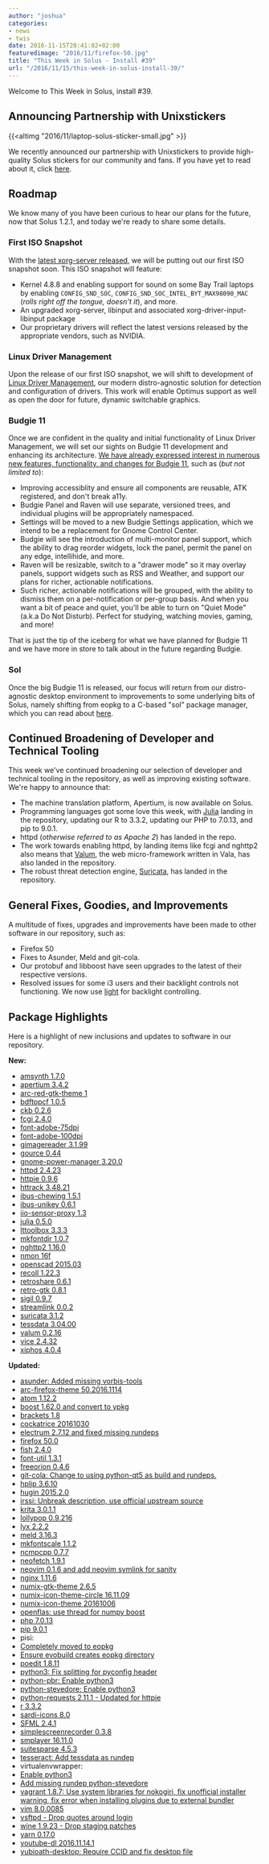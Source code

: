 ```yaml
---
author: "joshua"
categories:
- news
- twis
date: 2016-11-15T20:41:02+02:00
featuredimage: "2016/11/firefox-50.jpg"
title: "This Week in Solus - Install #39"
url: "/2016/11/15/this-week-in-solus-install-39/"
---
```


Welcome to This Week in Solus, install #39.

## Announcing Partnership with Unixstickers

{{<altimg "2016/11/laptop-solus-sticker-small.jpg" >}}

We recently announced our partnership with Unixstickers to provide high-quality Solus stickers for our community and fans. If you have yet to read about it, click 
[here](https://solus-project.com/2016/11/15/solus-announces-partnership-with-unixstickers).

## Roadmap

We know many of you have been curious to hear our plans for the future, now that Solus 1.2.1, and today we're ready to share some details.

### First ISO Snapshot

With the [latest xorg-server released](https://lists.x.org/archives/xorg-announce/2016-November/002737.html), we will be putting out our first ISO snapshot soon. This ISO snapshot will feature:

- Kernel 4.8.8 and enabling support for sound on some Bay Trail laptops by enabling `CONFIG_SND_SOC`, `CONFIG_SND_SOC_INTEL_BYT_MAX98090_MAC` (*rolls right off the tongue, doesn't it*), and more.
- An upgraded xorg-server, libinput and associated xorg-driver-input-libinput package
- Our proprietary drivers will reflect the latest versions released by the appropriate vendors, such as NVIDIA.

### Linux Driver Management

Upon the release of our first ISO snapshot, we will shift to development of [Linux Driver Management](https://github.com/solus-project/linux-driver-management), our modern distro-agnostic solution for detection 
and configuration of drivers. This work will enable Optimus support as well as open the door for future, dynamic switchable graphics.

### Budgie 11

Once we are confident in the quality and initial functionality of Linux Driver Management, we will set our sights on Budgie 11 development and enhancing its architecture. 
[We have already expressed interest in numerous new features, functionality, and changes for Budgie 11](https://github.com/budgie-desktop/info), such as (*but not limited to*):

- Improving accessiblity and ensure all components are reusable, ATK registered, and don't break a11y.
- Budgie Panel and Raven will use separate, versioned trees, and individual plugins will be appropriately namespaced.
- Settings will be moved to a new Budgie Settings application, which we intend to be a replacement for Gnome Control Center. 
- Budgie will see the introduction of multi-monitor panel support, which the ability to drag reorder widgets, lock the panel, permit the panel on any edge, intellihide, and more.
- Raven will be resizable, switch to a "drawer mode" so it may overlay panels, support widgets such as RSS and Weather, and support our plans for richer, actionable notifications.
- Such richer, actionable notifications will be grouped, with the ability to dismiss them on a per-notification or per-group basis. And when you want a bit of peace and quiet, you'll be able to turn on "Quiet Mode" (a.k.a Do Not Disturb). 
Perfect for studying, watching movies, gaming, and more!

That is just the tip of the iceberg for what we have planned for Budgie 11 and we have more in store to talk about in the future regarding Budgie.

### Sol

Once the big Budgie 11 is released, our focus will return from our distro-agnostic desktop environment to improvements to some underlying bits of Solus, namely shifting from eopkg to a C-based "sol" package manager, which you can read 
about [here](https://solus-project.com/2016/07/05/this-week-in-solus-install-30/).

## Continued Broadening of Developer and Technical Tooling

This week we've continued broadening our selection of developer and technical tooling in the repository, as well as improving existing software. We're happy to announce that:

- The machine translation platform, Apertium, is now available on Solus.
- Programming languages got some love this week, with [Julia](http://julialang.org) landing in the repository, updating our R to 3.3.2, updating our PHP to 7.0.13, and pip to 9.0.1.
- httpd (*otherwise referred to as Apache 2*) has landed in the repo.
- The work towards enabling httpd, by landing items like fcgi and nghttp2 also means that [Valum](https://github.com/valum-framework/valum), the web micro-framework written in Vala, has also landed in the repository.
- The robust threat detection engine, [Suricata](https://suricata-ids.org/), has landed in the repository.

## General Fixes, Goodies, and Improvements

A multitude of fixes, upgrades and improvements have been made to other software in our repository, such as:

- Firefox 50
- Fixes to Asunder, Meld and git-cola.
- Our protobuf and libboost have seen upgrades to the latest of their respective versions.
- Resolved issues for some i3 users and their backlight controls not functioning. We now use [light](https://github.com/haikarainen/light/) for backlight controlling.

## Package Highlights

Here is a highlight of new inclusions and updates to software in our repository.

**New:**

- [amsynth 1.7.0](https://git.solus-project.com/packages/amsynth/commit/?id=136574e170f1b01f45d1f0c9723acd1f455a6e4c)
- [apertium 3.4.2](https://git.solus-project.com/packages/apertium/commit/?id=55e2dfc8a2cddabb8de07569234110783f9d6f52)
- [arc-red-gtk-theme 1](https://git.solus-project.com/packages/arc-red-gtk-theme/commit/?id=e170f9bcdb3ff2b9f87ab7aa2e8b8c423e82e362)
- [bdftopcf 1.0.5](https://git.solus-project.com/packages/bdftopcf/commit/?id=0682b20c35dd2591316be43866d553e17f918ed4)
- [ckb 0.2.6](https://git.solus-project.com/packages/ckb/commit/?id=7cf59ae9423a56a3ae184f30d80bc2297acaca91)
- [fcgi 2.4.0](https://git.solus-project.com/packages/fcgi/commit/?id=4594914407431a8b8635f45f5732378b95d0d745)
- [font-adobe-75dpi](https://git.solus-project.com/packages/font-adobe-75dpi/commit/?id=4c8690e42c11071874bed84368b02bc2431039ec)
- [font-adobe-100dpi](https://git.solus-project.com/packages/font-adobe-100dpi/commit/?id=0b9f9a563ac65c1e04a9599bbf12fd91d7b3cd47)
- [gimagereader 3.1.99](https://git.solus-project.com/packages/gimagereader/commit/?id=99eab8fa737fd074b57281f4c1ff0c3a2d9d33d5)
- [gource 0.44](https://git.solus-project.com/packages/gource/commit/?id=9aebaa7647d4a523700edcbc1aed575603af0904)
- [gnome-power-manager 3.20.0](https://git.solus-project.com/packages/gnome-power-manager/commit/?id=897cefad70216f31840bc60877043101107e777e)
- [httpd 2.4.23](https://git.solus-project.com/packages/httpd/)
- [httpie 0.9.6](https://git.solus-project.com/packages/httpie/commit/?id=dd8d1c64da28598ee10c6f4f316cabd103acca7b)
- [httrack 3.48.21](https://git.solus-project.com/packages/httrack/commit/?id=c5116353c01cd984bbae975a9c88456b09b8f51c)
- [ibus-chewing 1.5.1](https://git.solus-project.com/packages/ibus-chewing/commit/?id=0811757347585301b8e846deecd4afe8425eacdd)
- [ibus-unikey 0.6.1](https://git.solus-project.com/packages/ibus-unikey/commit/?id=9b5768f41a45601edf401f579d7f4933a3ae633e)
- [iio-sensor-proxy 1.3](https://git.solus-project.com/packages/iio-sensor-proxy/commit/?id=b9ca36a5ef55b46def3be57e73137efbc54674f3)
- [julia 0.5.0](https://git.solus-project.com/packages/julia/commit/?id=080384b1f7f8897e4a7cc086c2933aad2cb69067)
- [lttoolbox 3.3.3](https://git.solus-project.com/packages/lttoolbox/commit/?id=1bce73f5c48b50a8e0fe95e25b9e5faff06a10f3)
- [mkfontdir 1.0.7](https://git.solus-project.com/packages/mkfontdir/commit/?id=2a420caaf296da0f02c8b1681229f0a0ed6ac1af)
- [nghttp2 1.16.0](https://git.solus-project.com/packages/nghttp2/commit/?id=ac3dcbb88e0f4bcfb6347dbddc2721072498f170)
- [nmon 16f](https://git.solus-project.com/packages/nmon/commit/?id=c7c09dd6877082399e0fa2b13506f9a1fdda8a74)
- [openscad 2015.03](https://git.solus-project.com/packages/openscad/commit/?id=32572bb531122fd8f439a5be51b698c10b6dd71c)
- [recoll 1.22.3](https://git.solus-project.com/packages/recoll/commit/?id=f5fd77c981ac58152171ca8def35999ccf238724)
- [retroshare 0.6.1](https://git.solus-project.com/packages/retroshare/commit/?id=478a848a25f036a37aabb6288f05a71b9761dcdd)
- [retro-gtk 0.8.1](https://git.solus-project.com/packages/retro-gtk/commit/?id=20deb63852a17fd95eb664a97beff081fa22a81e)
- [sigil 0.9.7](https://git.solus-project.com/packages/sigil/commit/?id=e2ed91309336c8175051bb9e73f80deca37a316a)
- [streamlink 0.0.2](https://git.solus-project.com/packages/streamlink/commit/?id=87e20611fc8b88fadef154ae962dcb826b48bfb7)
- [suricata 3.1.2](https://git.solus-project.com/packages/suricata/commit/?id=2610e31a8bec544cb886bf2f50b4ad9d29a9b61a)
- [tessdata 3.04.00](https://git.solus-project.com/packages/tessdata/commit/?id=2d6b962f12cfb08a7cfd52021757f0dc95fc566e)
- [valum 0.2.16](https://git.solus-project.com/packages/valum/commit/?id=1828c07bb8e9d5678f4efdd3974b75de40c4403d)
- [vice 2.4.32](https://git.solus-project.com/packages/vice/commit/?id=399c6d344c2642447b6aff83a0bb6b1e5ee8ac55)
- [xiphos 4.0.4](https://git.solus-project.com/packages/xiphos/commit/?id=66c41db96b2681b579decf9cb82475d9061fbb4d)

**Updated:**

- [asunder: Added missing vorbis-tools](https://git.solus-project.com/packages/asunder/commit/?id=f762cc26ca3c384f6171467d5c81b14bcafa6d2f)
- [arc-firefox-theme 50.2016.1114](https://git.solus-project.com/packages/arc-firefox-theme/commit/?id=f5ddd30cf481480c4b10cd3dd54f3feedad53cf3)
- [atom 1.12.2](https://git.solus-project.com/packages/atom/commit/?id=d56d76b271dc27dea2740b0308fa69d4ae769b4c)
- [boost 1.62.0 and convert to ypkg](https://git.solus-project.com/packages/boost/commit/?id=5a4b7884b7967e80c8def3b1a66b05c8d2f8ffb5)
- [brackets 1.8](https://git.solus-project.com/packages/brackets/commit/?id=f41330e956435b27ccc53501fee00bb82cd5a0a8)
- [cockatrice 20161030](https://git.solus-project.com/packages/cockatrice/commit/?id=3f2cbf1e2d9f3256be351eb047e7e5d52db8e6b8)
- [electrum 2.7.12 and fixed missing rundeps](https://git.solus-project.com/packages/electrum/commit/?id=a762a12f793a737e77e607cf2e5066638db15204)
- [firefox 50.0](https://git.solus-project.com/packages/firefox/commit/?id=7720ac214b9263d911f1b28346003bb7977645ba)
- [fish 2.4.0](https://git.solus-project.com/packages/fish/commit/?id=4c30620b838279bf9f9770c593f2e8f9c91aaf61)
- [font-util 1.3.1](https://git.solus-project.com/packages/font-util/commit/?id=e1e1d474d39a38c50ce21cecada4057cbe926efb)
- [freeorion 0.4.6](https://git.solus-project.com/packages/freeorion/commit/?id=e12a1ca3ddcf8befbe45f7e7c4ec3377853db008)
- [git-cola: Change to using python-qt5 as build and rundeps.](https://git.solus-project.com/packages/git-cola/commit/?id=3616a8e3a7b3970c5c02dafa92776177973f58c5)
- [hplip 3.6.10](https://git.solus-project.com/packages/hplip/commit/?id=e3e030ffe96c665b55eddbb0c50e32e263f28fd1)
- [hugin 2015.2.0](https://git.solus-project.com/packages/hugin/commit/?id=1b00f7539b650a1b1e1ab94b34d514eda39790a8)
- [irssi: Unbreak description, use official upstream source](https://git.solus-project.com/packages/irssi/commit/?id=e9ae09fbb3f44f3a6f05a4320e52ad7c4448c993)
- [krita 3.0.1.1](https://git.solus-project.com/packages/krita/commit/?id=0b710b8468697ecd6dd12c98b91edde77a63d4d4)
- [lollypop 0.9.216](https://git.solus-project.com/packages/lollypop/commit/?id=f2c230c7af9b8695c9bb4c1d96342996ed19cbf7)
- [lyx 2.2.2](https://git.solus-project.com/packages/lyx/commit/?id=6f94892a5d1c2d173484c21bf150acea7384ed44)
- [meld 3.16.3](https://git.solus-project.com/packages/meld/commit/?id=a8a09cc1c3e1ec371b41fc0b8aa488b16e8b52df)
- [mkfontscale 1.1.2](https://git.solus-project.com/packages/mkfontscale/commit/?id=ee469ff14e6fc68832aab40b6e4f1b6190166aab)
- [ncmpcpp 0.7.7](https://git.solus-project.com/packages/ncmpcpp/commit/?id=18185d2511bfeb6ca6f73ce1cf9c4a0d7a165809)
- [neofetch 1.9.1](https://git.solus-project.com/packages/neofetch/commit/?id=ac36fb8b0d4566f8dfd031876754505923ade18f)
- [neovim 0.1.6 and add neovim symlink for sanity](https://git.solus-project.com/packages/neovim/commit/?id=e2c16089ca0426e16b225d8dc3d3c64d0c62df56)
- [nginx 1.11.6](https://git.solus-project.com/packages/nginx/commit/?id=d16bdda850e0a785532f591111e0252ad80b189d)
- [numix-gtk-theme 2.6.5](https://git.solus-project.com/packages/numix-gtk-theme/commit/?id=9137131333b164fcde98cd50c2f49fd425cce61c)
- [numix-icon-theme-circle 16.11.09](https://git.solus-project.com/packages/numix-icon-theme-circle/commit/?id=aca9a0dec0b1148cdaf636e8315ed2b88f696eb2)
- [numix-icon-theme 20161006](https://git.solus-project.com/packages/numix-icon-theme/commit/?id=e34f7d2423e164ae4b6b48d8fb8594e0f219115c)
- [openflas: use thread for numpy boost](https://git.solus-project.com/packages/openblas/commit/?id=15aedfbf382ad273a3f69f250e9f1b079750d07f)
- [php 7.0.13](https://git.solus-project.com/packages/php/commit/?id=4da1b9cabdc7b6229c50d5457bb09aadf8bc8068)
- [pip 9.0.1](https://git.solus-project.com/packages/pip/commit/?id=030f8818b964bb3f1140a08b877b34019574b3a6)
- pisi:
 - [Completely moved to eopkg](https://git.solus-project.com/packages/pisi/commit/?id=8a72716ba21f478af3895b00177c2e3818cec115)
 - [Ensure evobuild creates eopkg directory](https://git.solus-project.com/packages/pisi/commit/?id=f6b61c558a308f5862190ff68a8e3ad05a84c946)
- [poedit 1.8.11](https://git.solus-project.com/packages/poedit/commit/?id=9e590710ff268f3c7a28c07692cfd0ed936aab94)
- [python3: Fix splitting for pyconfig header](https://git.solus-project.com/packages/python3/commit/?id=dfaa93e0e75220d31377c4627e1a5b6dfb380356)
- [python-pbr: Enable python3](https://git.solus-project.com/packages/python-pbr/commit/?id=6bc6ca5d704c2f61c3aff1c69e68a3c53ee4feb2)
- [python-stevedore: Enable python3](https://git.solus-project.com/packages/python-stevedore/commit/?id=afb4b56c21ffe7e3dcf42bbda5b85ed67a339e2e)
- [python-requests 2.11.1 - Updated for httpie](https://git.solus-project.com/packages/python-requests/commit/?id=2df332ac61ca2513e02b95823ca84e219cb22082)
- [r 3.3.2](https://git.solus-project.com/packages/r/commit/?id=b038cde315650735e02d0829a92623d387e221ba)
- [sardi-icons 8.0](https://git.solus-project.com/packages/sardi-icons/commit/?id=e077422c09fe870c3b11120f5ed938e158821ce5)
- [SFML 2.4.1](https://git.solus-project.com/packages/SFML/commit/?id=8a577a611f01f9891bb0809f8277e84339156bcf)
- [simplescreenrecorder 0.3.8](https://git.solus-project.com/packages/simplescreenrecorder/commit/?id=06a2b7d76e657133b7a701037783939cadadba37)
- [smplayer 16.11.0](https://git.solus-project.com/packages/smplayer/commit/?id=7dcb47061a5c272375cc4a99f1a90ae3c5e9775b)
- [suitesparse 4.5.3](https://git.solus-project.com/packages/suitesparse/commit/?id=4a53392dde88571790685258ac14fd73e2d26554)
- [tesseract: Add tessdata as rundep](https://git.solus-project.com/packages/tesseract/commit/?id=68a7a144327f401ac7d53b123ad139dd3c345c06=)
- virtualenvwrapper:
 - [Enable python3](https://git.solus-project.com/packages/virtualenvwrapper/commit/?id=f905fdc83d82020bd2e240aa80960af208c75983)
 - [Add missing rundep python-stevedore](https://git.solus-project.com/packages/virtualenvwrapper/commit/?id=e465564b0c9c61c146b7f0fa099faaf4065e680c)
- [vagrant 1.8.7: Use system libraries for nokogiri, fix unofficial installer warning, fix error when installing plugins due to external bundler](https://git.solus-project.com/packages/vagrant/commit/?id=56ac5843bfc04cae3703eb179e7d9cd0abf54171)
- [vim 8.0.0085](https://git.solus-project.com/packages/vim/commit/?id=5068b23b38a4c86560f3eab4978af2a00ae817d2)
- [vsftpd - Drop quotes around login](https://git.solus-project.com/packages/vsftpd/commit/?id=569d484bb4c6a88dab75f0777c82578f93160a71)
- [wine 1.9.23 - Drop staging patches](https://git.solus-project.com/packages/wine/commit/?id=ccf5c3e8c31785be18a5629351a35930bce449d7)
- [yarn 0.17.0](https://git.solus-project.com/packages/yarn/commit/?id=88edeeeaaf7f1d784266f75960d284bd6f2c0ceb)
- [youtube-dl 2016.11.14.1](https://git.solus-project.com/packages/youtube-dl/commit/?id=7dac884af139b6183e69798aa8de2ff2a1ee8a66)
- [yubioath-desktop: Require CCID and fix desktop file](https://git.solus-project.com/packages/yubioath-desktop/commit/?id=7227221f549cb1bca714b1802ddf06d2951bfc0e)